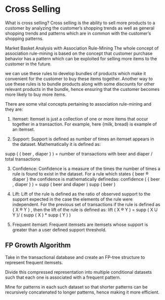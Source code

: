 # Cross Selling

What is cross selling? Cross selling is the ability to sell more products to a customer by analyzing the customer’s shopping trends as well as general shopping trends and patterns which are in common with the customer’s shopping patterns.

Market Basket Analysis with Association Rule-Mining
The whole concept of association rule-mining is based on the concept that customer purchase behavior has a pattern which can be exploited for selling more items to the customer in the future.

we can use these rules to develop bundles of products which make it convenient for the customer to buy these items together. Another way to use these rules is to bundle products along with some discounts for other relevant products in the bundle, hence ensuring that the customer becomes more likely to buy more items.

There are some vital concepts pertaining to association rule-mining and they are:

1. Itemset: Itemset is just a collection of one or more items that occur together in a transaction. For example, here {milk, bread} is example of an itemset.

2. Support: Support is defined as number of times an itemset appears in the dataset. Mathematically it is defined as:

supp ( { beer , diaper } ) = number of transactions with beer and diaper / total transactions

3. Confidence: Confidence is a measure of the times the number of times a rule is found to exist in the dataset. For a rule which states { beer ® diaper } the confidence is mathematically definedas:
   confidence ( { beer , diaper } ) = supp ( beer and diaper ) supp ( beer )

4. Lift: Lift of the rule is defined as the ratio of observed support to the support expected in the case the elements of the rule were independent. For the previous set of transactions if the rule is defined as { X ® Y } , then the lift of the rule is defined as:
   lift ( X ® Y ) = supp ( X U Y )/ ( supp ( X ) \* supp ( Y ) )

5. Frequent itemset: Frequent itemsets are itemsets whose support is greater than a user defined support threshold.

## FP Growth Algorithm

Take in the transactional database and create an FP-tree structure to represent frequent itemsets.

Divide this compressed representation into multiple conditional datasets such that each one is associated with a frequent pattern.

Mine for patterns in each such dataset so that shorter patterns can be recursively concatenated to longer patterns, hence making it more efficient.
